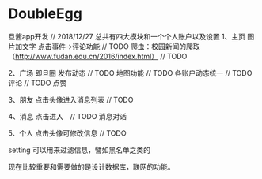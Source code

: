 # DoubleEgg
旦酱app开发
// 2018/12/27 总共有四大模块和一个个人账户以及设置 1、主页 图片加文字 点击事件->评论功能 // TODO 爬虫：校园新闻的爬取（http://www.fudan.edu.cn/2016/index.html） // TODO

2、广场 即旦圈 发布动态 // TODO 地图功能 // TODO 各账户动态统一 // TODO 评论 // TODO 点赞

3、朋友 点击头像进入消息列表 // TODO

4、消息 点击进入　// TODO 消息对话

5、个人 点击头像可修改信息 // TODO

setting 可以用来过滤信息，譬如黑名单之类的

现在比较重要和需要做的是设计数据库，联网的功能。
